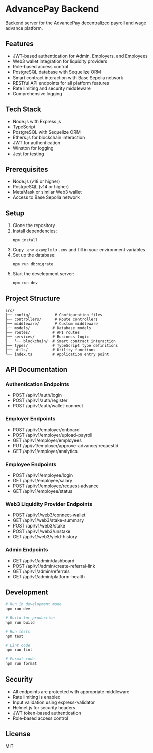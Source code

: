 # AdvancePay Backend

Backend server for the AdvancePay decentralized payroll and wage advance platform.

## Features

- JWT-based authentication for Admin, Employers, and Employees
- Web3 wallet integration for liquidity providers
- Role-based access control
- PostgreSQL database with Sequelize ORM
- Smart contract interaction with Base Sepolia network
- RESTful API endpoints for all platform features
- Rate limiting and security middleware
- Comprehensive logging

## Tech Stack

- Node.js with Express.js
- TypeScript
- PostgreSQL with Sequelize ORM
- Ethers.js for blockchain interaction
- JWT for authentication
- Winston for logging
- Jest for testing

## Prerequisites

- Node.js (v18 or higher)
- PostgreSQL (v14 or higher)
- MetaMask or similar Web3 wallet
- Access to Base Sepolia network

## Setup

1. Clone the repository
2. Install dependencies:
   ```bash
   npm install
   ```
3. Copy `.env.example` to `.env` and fill in your environment variables
4. Set up the database:
   ```bash
   npm run db:migrate
   ```
5. Start the development server:
   ```bash
   npm run dev
   ```

## Project Structure

```
src/
├── config/           # Configuration files
├── controllers/      # Route controllers
├── middleware/       # Custom middleware
├── models/          # Database models
├── routes/          # API routes
├── services/        # Business logic
│   └── blockchain/  # Smart contract interaction
├── types/           # TypeScript type definitions
├── utils/           # Utility functions
└── index.ts         # Application entry point
```

## API Documentation

### Authentication Endpoints

- POST /api/v1/auth/login
- POST /api/v1/auth/register
- POST /api/v1/auth/wallet-connect

### Employer Endpoints

- POST /api/v1/employer/onboard
- POST /api/v1/employer/upload-payroll
- GET /api/v1/employer/employees
- PUT /api/v1/employer/approve-advance/:requestId
- GET /api/v1/employer/analytics

### Employee Endpoints

- POST /api/v1/employee/login
- GET /api/v1/employee/salary
- POST /api/v1/employee/request-advance
- GET /api/v1/employee/status

### Web3 Liquidity Provider Endpoints

- POST /api/v1/web3/connect-wallet
- GET /api/v1/web3/stake-summary
- POST /api/v1/web3/stake
- POST /api/v1/web3/unstake
- GET /api/v1/web3/yield-history

### Admin Endpoints

- GET /api/v1/admin/dashboard
- POST /api/v1/admin/create-referral-link
- GET /api/v1/admin/referrals
- GET /api/v1/admin/platform-health

## Development

```bash
# Run in development mode
npm run dev

# Build for production
npm run build

# Run tests
npm test

# Lint code
npm run lint

# Format code
npm run format
```

## Security

- All endpoints are protected with appropriate middleware
- Rate limiting is enabled
- Input validation using express-validator
- Helmet.js for security headers
- JWT token-based authentication
- Role-based access control

## License

MIT 